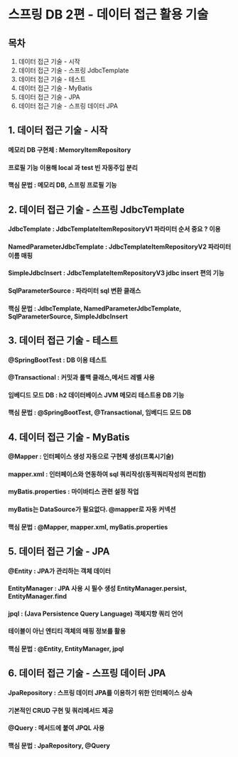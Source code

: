 # 스프링 DB 2편 - 데이터 접근 활용 기술

## 목차
1. 데이터 접근 기술 - 시작
2. 데이터 접근 기술 - 스프링 JdbcTemplate
3. 데이터 접근 기술 - 테스트
4. 데이터 접근 기술 - MyBatis
5. 데이터 접근 기술 - JPA
6. 데이터 접근 기술 - 스프링 데이터 JPA


## 1. 데이터 접근 기술 - 시작  
####  메모리 DB 구현체 : MemoryItemRepository
#### 프로필 기능 이용해 local 과 test 빈 자동주입 분리
#### 핵심 문법 : 메모리 DB, 스프링 프로필 기능

## 2. 데이터 접근 기술 - 스프링 JdbcTemplate
#### JdbcTemplate : JdbcTemplateItemRepositoryV1 파라미터 순서 중요 ? 이용
#### NamedParameterJdbcTemplate : JdbcTemplateItemRepositoryV2 파라미터 이름 매핑
#### SimpleJdbcInsert : JdbcTemplateItemRepositoryV3 jdbc insert 편의 기능
#### SqlParameterSource : 파라미터 sql 변환 클래스
#### 핵심 문법 : JdbcTemplate, NamedParameterJdbcTemplate, SqlParameterSource, SimpleJdbcInsert

## 3. 데이터 접근 기술 - 테스트
####  @SpringBootTest : DB 이용 테스트
#### @Transactional : 커밋과 롤백 클래스,메서드 레벨 사용
#### 임베디드 모드 DB : h2 데이터베이스 JVM 메모리 테스트용 DB 기능
#### 핵심 문법 : @SpringBootTest, @Transactional, 임베디드 모드 DB

## 4. 데이터 접근 기술 - MyBatis
####  @Mapper : 인터페이스 생성 자동으로 구현체 생성(프록시기술)
#### mapper.xml : 인터페이스와 연동하여 sql 쿼리작성(동적쿼리작성의 편리함)
#### myBatis.properties : 마이바티스 관련 설정 작업
#### myBatis는 DataSource가 필요없다. @mapper로 자동 커넥션
#### 핵심 문법 : @Mapper, mapper.xml, myBatis.properties

## 5. 데이터 접근 기술 - JPA
#### @Entity : JPA가 관리하는 객체 데이터
#### EntityManager : JPA 사용 시 필수 생성 EntityManager.persist, EntityManager.find
#### jpql : (Java Persistence Query Language) 객체지향 쿼리 언어
#### 테이블이 아닌 엔티티 객체의 매핑 정보를 활용
#### 핵심 문법 : @Entity, EntityManager, jpql

## 6. 데이터 접근 기술 - 스프링 데이터 JPA
#### JpaRepository : 스프링 데이터 JPA를 이용하기 위한 인터페이스 상속
#### 기본적인 CRUD 구현 및 쿼리메서드 제공
#### @Query : 메서드에 붙여 JPQL 사용
#### 핵심 문법 : JpaRepository, @Query